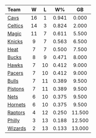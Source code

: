 | Team                            |  W  |  L  |  W%   |   GB   |
|:--------------------------------|:---:|:---:|:-----:|:------:|
| [Cavs](/r/clevelandcavs)        | 16  |  1  | 0.941 | 0.000  |
| [Celtics](/r/bostonceltics)     | 14  |  3  | 0.824 | 2.000  |
| [Magic](/r/OrlandoMagic)        | 11  |  7  | 0.611 | 5.500  |
| [Knicks](/r/NYKnicks)           |  9  |  7  | 0.563 | 6.500  |
| [Heat](/r/heat)                 |  7  |  7  | 0.500 | 7.500  |
| [Bucks](/r/MkeBucks)            |  8  |  9  | 0.471 | 8.000  |
| [Hawks](/r/AtlantaHawks)        |  7  | 10  | 0.412 | 9.000  |
| [Pacers](/r/pacers)             |  7  | 10  | 0.412 | 9.000  |
| [Bulls](/r/chicagobulls)        |  7  | 11  | 0.389 | 9.500  |
| [Pistons](/r/DetroitPistons)    |  7  | 11  | 0.389 | 9.500  |
| [Nets](/r/GoNets)               |  6  | 10  | 0.375 | 9.500  |
| [Hornets](/r/CharlotteHornets)  |  6  | 10  | 0.375 | 9.500  |
| [Raptors](/r/torontoraptors)    |  4  | 12  | 0.250 | 11.500 |
| [Philly](/r/sixers)             |  3  | 13  | 0.188 | 12.500 |
| [Wizards](/r/washingtonwizards) |  2  | 13  | 0.133 | 13.000 |